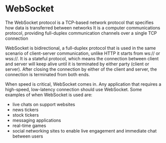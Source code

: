# WebSocket

The WebSocket protocol is a TCP-based network protocol that specifies how data is transferred between networks
It is a computer communications protocol, providing full-duplex communication channels over a single TCP connection 

WebSocket is bidirectional, a full-duplex protocol that is used in the same scenario of client-server communication, unlike HTTP it starts from ws:// or wss://. It is a stateful protocol, which means the connection between client and server will keep alive until it is terminated by either party (client or server). After closing the connection by either of the client and server, the connection is terminated from both ends. 

When speed is critical, WebSocket comes in. Any application that requires a high-speed, low-latency connection should use WebSocket. Some examples of when WebSocket is used are:
- live chats on support websites
- news tickers
- stock tickers
- messaging applications
- real-time games
- social networking sites to enable live engagement and immediate chat between users